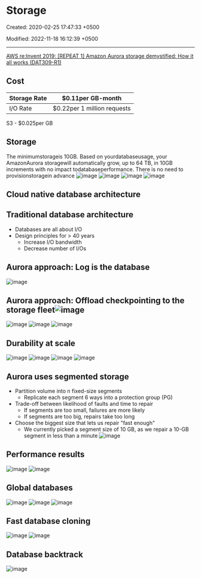 # Storage

Created: 2020-02-25 17:47:33 +0500

Modified: 2022-11-18 16:12:39 +0500

---

[AWS re:Invent 2019: [REPEAT 1] Amazon Aurora storage demystified: How it all works (DAT309-R1)](https://www.youtube.com/watch?v=DrtwAOND1Pc)
## Cost

| Storage Rate | $0.11per GB-month           |
|--------------|-------------------------------|
| I/O Rate     | $0.22per 1 million requests |
S3 - $0.025per GB
## Storage

The minimumstorageis 10GB. Based on yourdatabaseusage, your AmazonAurora storagewill automatically grow, up to 64 TB, in 10GB increments with no impact todatabaseperformance. There is no need to provisionstoragein advance
![image](media/AWS-Aurora_Storage-image1.png)
![image](media/AWS-Aurora_Storage-image2.png)
![image](media/AWS-Aurora_Storage-image3.png)
![image](media/AWS-Aurora_Storage-image4.png)
## Cloud native database architecture

## Traditional database architecture
-   Databases are all about I/O
-   Design principles for > 40 years
    -   Increase I/O bandwidth
    -   Decrease number of I/Os
## Aurora approach: Log is the database

![image](media/AWS-Aurora_Storage-image5.jpg)
## Aurora approach: Offload checkpointing to the storage fleet![image](media/AWS-Aurora_Storage-image6.png)
![image](media/AWS-Aurora_Storage-image7.png)
![image](media/AWS-Aurora_Storage-image8.png)
![image](media/AWS-Aurora_Storage-image9.png)
## Durability at scale

![image](media/AWS-Aurora_Storage-image10.png)
![image](media/AWS-Aurora_Storage-image11.png)
![image](media/AWS-Aurora_Storage-image12.png)
![image](media/AWS-Aurora_Storage-image13.png)
## Aurora uses segmented storage
-   Partition volume into n fixed-size segments
    -   Replicate each segment 6 ways into a protection group (PG)
-   Trade-off between likelihood of faults and time to repair
    -   If segments are too small, failures are more likely
    -   If segments are too big, repairs take too long
-   Choose the biggest size that lets us repair "fast enough"
    -   We currently picked a segment size of 10 GB, as we repair a 10-GB segment in less than a minute
![image](media/AWS-Aurora_Storage-image14.png)
## Performance results

![image](media/AWS-Aurora_Storage-image15.png)
![image](media/AWS-Aurora_Storage-image16.png)
## Global databases

![image](media/AWS-Aurora_Storage-image17.png)
![image](media/AWS-Aurora_Storage-image18.png)
![image](media/AWS-Aurora_Storage-image19.png)
## Fast database cloning

![image](media/AWS-Aurora_Storage-image20.png)
![image](media/AWS-Aurora_Storage-image21.png)
## Database backtrack

![image](media/AWS-Aurora_Storage-image22.png)
